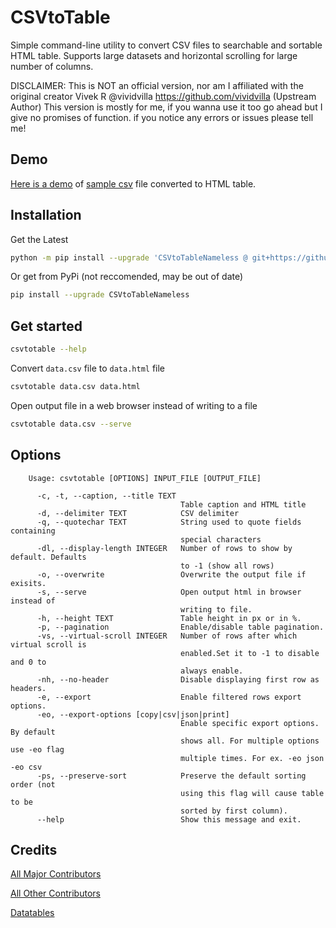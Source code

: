 # CSVtoTable

Simple command-line utility to convert CSV files to searchable and
sortable HTML table. Supports large datasets and horizontal scrolling
for large number of columns.

DISCLAIMER: This is NOT an official version, nor am I affiliated
with the original creator Vivek R \@vividvilla
<https://github.com/vividvilla> (Upstream Author) This version is mostly
for me, if you wanna use it too go ahead but I give no promises of
function. if you notice any errors or issues please tell me!

## Demo

[Here is a
demo](https://cdn.rawgit.com/NanashiTheNameless/csvtotable/2.1.0/sample/goog.html)
of [sample
csv](https://github.com/NanashiTheNameless/csvtotable/blob/master/sample/goog.csv)
file converted to HTML table.

## Installation

Get the Latest

```sh
python -m pip install --upgrade 'CSVtoTableNameless @ git+https://github.com/NanashiTheNameless/csvtotable@master'
```

Or get from PyPi (not reccomended, may be out of date)

```sh
pip install --upgrade CSVtoTableNameless
```

## Get started

```sh
csvtotable --help
```

Convert `data.csv` file to `data.html` file

```sh
csvtotable data.csv data.html
```

Open output file in a web browser instead of writing to a file

```sh
csvtotable data.csv --serve
```

## Options

```text
    Usage: csvtotable [OPTIONS] INPUT_FILE [OUTPUT_FILE]

      -c, -t, --caption, --title TEXT
                                      Table caption and HTML title
      -d, --delimiter TEXT            CSV delimiter
      -q, --quotechar TEXT            String used to quote fields containing
                                      special characters
      -dl, --display-length INTEGER   Number of rows to show by default. Defaults
                                      to -1 (show all rows)
      -o, --overwrite                 Overwrite the output file if exisits.
      -s, --serve                     Open output html in browser instead of
                                      writing to file.
      -h, --height TEXT               Table height in px or in %.
      -p, --pagination                Enable/disable table pagination.
      -vs, --virtual-scroll INTEGER   Number of rows after which virtual scroll is
                                      enabled.Set it to -1 to disable and 0 to
                                      always enable.
      -nh, --no-header                Disable displaying first row as headers.
      -e, --export                    Enable filtered rows export options.
      -eo, --export-options [copy|csv|json|print]
                                      Enable specific export options. By default
                                      shows all. For multiple options use -eo flag
                                      multiple times. For ex. -eo json -eo csv
      -ps, --preserve-sort            Preserve the default sorting order (not
                                      using this flag will cause table to be
                                      sorted by first column).
      --help                          Show this message and exit.
```

## Credits

[All Major Contributors](https://github.com/NanashiTheNameless/csvtotable/blob/master/CONTRIBUTORS.md)

[All Other Contributors](https://github.com/NanashiTheNameless/csvtotable/graphs/contributors)

[Datatables](https://datatables.net)
